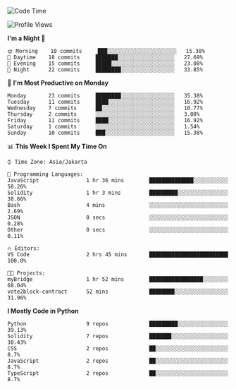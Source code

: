 <!--START_SECTION:waka-->
![Code Time](http://img.shields.io/badge/Code%20Time-1%2C313%20hrs%2044%20mins-blue)

![Profile Views](http://img.shields.io/badge/Profile%20Views-1-blue)

**I'm a Night 🦉** 

```text
🌞 Morning    10 commits     ███░░░░░░░░░░░░░░░░░░░░░░   15.38% 
🌆 Daytime    18 commits     ███████░░░░░░░░░░░░░░░░░░   27.69% 
🌃 Evening    15 commits     █████░░░░░░░░░░░░░░░░░░░░   23.08% 
🌙 Night      22 commits     ████████░░░░░░░░░░░░░░░░░   33.85%

```
📅 **I'm Most Productive on Monday** 

```text
Monday       23 commits     ████████░░░░░░░░░░░░░░░░░   35.38% 
Tuesday      11 commits     ████░░░░░░░░░░░░░░░░░░░░░   16.92% 
Wednesday    7 commits      ██░░░░░░░░░░░░░░░░░░░░░░░   10.77% 
Thursday     2 commits      ░░░░░░░░░░░░░░░░░░░░░░░░░   3.08% 
Friday       11 commits     ████░░░░░░░░░░░░░░░░░░░░░   16.92% 
Saturday     1 commits      ░░░░░░░░░░░░░░░░░░░░░░░░░   1.54% 
Sunday       10 commits     ███░░░░░░░░░░░░░░░░░░░░░░   15.38%

```


📊 **This Week I Spent My Time On** 

```text
⌚︎ Time Zone: Asia/Jakarta

💬 Programming Languages: 
JavaScript               1 hr 36 mins        ██████████████░░░░░░░░░░░   58.26% 
Solidity                 1 hr 3 mins         █████████░░░░░░░░░░░░░░░░   38.66% 
Bash                     4 mins              ░░░░░░░░░░░░░░░░░░░░░░░░░   2.69% 
JSON                     0 secs              ░░░░░░░░░░░░░░░░░░░░░░░░░   0.28% 
Other                    0 secs              ░░░░░░░░░░░░░░░░░░░░░░░░░   0.11%

🔥 Editors: 
VS Code                  2 hrs 45 mins       █████████████████████████   100.0%

🐱‍💻 Projects: 
myBridge                 1 hr 52 mins        █████████████████░░░░░░░░   68.04% 
vote2block-contract      52 mins             ████████░░░░░░░░░░░░░░░░░   31.96%

```

**I Mostly Code in Python** 

```text
Python                   9 repos             █████████░░░░░░░░░░░░░░░░   39.13% 
Solidity                 7 repos             ███████░░░░░░░░░░░░░░░░░░   30.43% 
CSS                      2 repos             ██░░░░░░░░░░░░░░░░░░░░░░░   8.7% 
JavaScript               2 repos             ██░░░░░░░░░░░░░░░░░░░░░░░   8.7% 
TypeScript               2 repos             ██░░░░░░░░░░░░░░░░░░░░░░░   8.7%

```



<!--END_SECTION:waka-->
